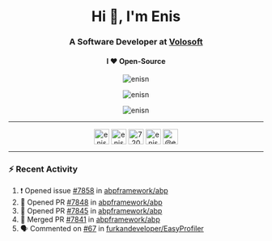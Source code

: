 <h1 align="center">Hi 👋, I'm Enis</h1>
<h3 align="center">A Software Developer at <a href="/volosoft">Volosoft</a></h3>

<h4 align="center"> I ❤ Open-Source</h4>

<p align="center"> <img src="https://komarev.com/ghpvc/?username=enisn" alt="enisn" /> </p>

<p align="center">
<img src="https://github-readme-stats.vercel.app/api/top-langs/?username=enisn&layout=compact" alt="enisn" />
</p>

<p align="center">
<img src="https://github-readme-stats.vercel.app/api?username=enisn&show_icons=true" alt="enisn" />
</p>

<hr />

<p align="center">
<a href="https://dev.to/enisn" target="blank"><img align="center" src="https://cdn.jsdelivr.net/npm/simple-icons@3.0.1/icons/dev-dot-to.svg" alt="enisn" height="30" width="30" /></a>
<a href="https://twitter.com/enisnecipoglu" target="blank"><img align="center" src="https://cdn.jsdelivr.net/npm/simple-icons@3.0.1/icons/twitter.svg" alt="enisnecipoglu" height="30" width="30" /></a>
<a href="https://stackoverflow.com/users/7200126" target="blank"><img align="center" src="https://cdn.jsdelivr.net/npm/simple-icons@3.0.1/icons/stackoverflow.svg" alt="7200126" height="30" width="30" /></a>
<a href="https://instagram.com/enisnecipoglu" target="blank"><img align="center" src="https://cdn.jsdelivr.net/npm/simple-icons@3.0.1/icons/instagram.svg" alt="enisnecipoglu" height="30" width="30" /></a>
<a href="https://medium.com/@enis.necipoglu" target="blank"><img align="center" src="https://cdn.jsdelivr.net/npm/simple-icons@3.0.1/icons/medium.svg" alt="@enis.necipoglu" height="30" width="30" /></a>
</p>

<hr />

### :zap: Recent Activity

<!--START_SECTION:activity-->
1. ❗️ Opened issue [#7858](https://github.com/abpframework/abp/issues/7858) in [abpframework/abp](https://github.com/abpframework/abp)
2. 💪 Opened PR [#7848](https://github.com/abpframework/abp/pull/7848) in [abpframework/abp](https://github.com/abpframework/abp)
3. 💪 Opened PR [#7845](https://github.com/abpframework/abp/pull/7845) in [abpframework/abp](https://github.com/abpframework/abp)
4. 🎉 Merged PR [#7841](https://github.com/abpframework/abp/pull/7841) in [abpframework/abp](https://github.com/abpframework/abp)
5. 🗣 Commented on [#67](https://github.com/furkandeveloper/EasyProfiler/issues/67) in [furkandeveloper/EasyProfiler](https://github.com/furkandeveloper/EasyProfiler)
<!--END_SECTION:activity-->
